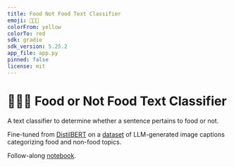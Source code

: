 ```yaml
---
title: Food Not Food Text Classifier
emoji: 🍔🚫🍰
colorFrom: yellow
colorTo: red
sdk: gradio
sdk_version: 5.25.2
app_file: app.py
pinned: false
license: mit
---
```


# 🍔🚫🍰 Food or Not Food Text Classifier

A text classifier to determine whether a sentence pertains to food or not. 

Fine-tuned from [DistilBERT](https://huggingface.co/distilbert/distilbert-base-uncased) on a [dataset](https://huggingface.co/datasets/mrdbourke/learn_hf_food_not_food_image_captions) of LLM-generated image captions categorizing food and non-food topics.

Follow-along [notebook](https://colab.research.google.com/github/karenwky/learn-hugging-face/blob/main/learn_hugging_face_text_classification.ipynb). 